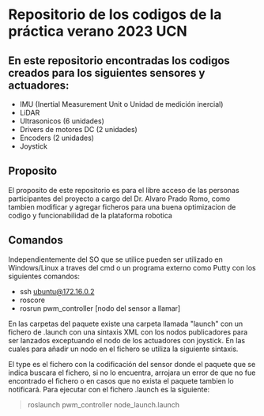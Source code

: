 # Repositorio de los codigos de la práctica verano 2023  UCN
## En este repositorio encontradas los codigos creados para los siguientes sensores y actuadores:

- IMU (Inertial Measurement Unit o Unidad de medición inercial)
- LiDAR
- Ultrasonicos (6 unidades)
- Drivers de motores DC (2 unidades)
- Encoders (2 unidades)
- Joystick

## Proposito
El proposito de este repositorio es para el libre acceso de las personas participantes del proyecto a cargo del Dr. Alvaro Prado Romo, como tambien modificar y agregar ficheros para una buena optimizacion de codigo y funcionabilidad de la plataforma robotica

## Comandos
Independientemente del SO que se utilice pueden ser utilizado en Windows/Linux a traves del cmd o un programa externo como Putty con los siguientes comandos:

- ssh ubuntu@172.16.0.2 
- roscore
- rosrun pwm_controller [nodo del sensor a llamar]

En las carpetas del paquete existe una carpeta llamada "launch" con un fichero de .launch con una sintaxis XML con los nodos publicadores para ser lanzados exceptuando el nodo de los actuadores con joystick. En las cuales para añadir un nodo en el fichero se utiliza la siguiente sintaxis.

> ><node name="gps_publisher" pkg="pwm_controller" type="gps_publish.py"/>

El type es el fichero con la codificación del sensor donde el paquete que se indica buscara el fichero, si no lo encuentra, arrojara un error de que no fue encontrado el fichero o en casos que no exista el paquete tambien lo notificará. Para ejecutar con el fichero .launch es la siguiente:

> roslaunch pwm_controller node_launch.launch